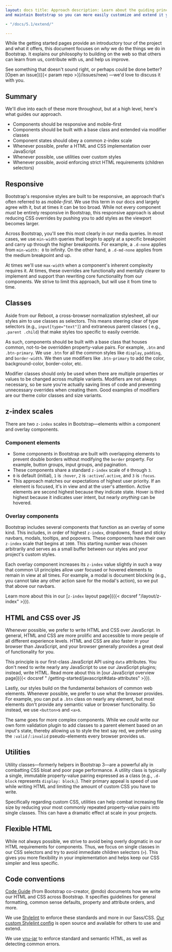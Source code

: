 ```yaml
---
layout: docs title: Approach description: Learn about the guiding principles, strategies, and techniques used to build
and maintain Bootstrap so you can more easily customize and extend it yourself. group: extend aliases:

- "/docs/5.1/extend/"

---
```


While the getting started pages provide an introductory tour of the project and what it offers, this document focuses
on _why_ we do the things we do in Bootstrap. It explains our philosophy to building on the web so that others can learn
from us, contribute with us, and help us improve.

See something that doesn't sound right, or perhaps could be done better? [Open an issue]({{< param repo >}}/issues/new)
—we'd love to discuss it with you.

## Summary

We'll dive into each of these more throughout, but at a high level, here's what guides our approach.

- Components should be responsive and mobile-first
- Components should be built with a base class and extended via modifier classes
- Component states should obey a common z-index scale
- Whenever possible, prefer a HTML and CSS implementation over JavaScript
- Whenever possible, use utilities over custom styles
- Whenever possible, avoid enforcing strict HTML requirements (children selectors)

## Responsive

Bootstrap's responsive styles are built to be responsive, an approach that's often referred to as _mobile-first_. We use
this term in our docs and largely agree with it, but at times it can be too broad. While not every component _must_ be
entirely responsive in Bootstrap, this responsive approach is about reducing CSS overrides by pushing you to add styles
as the viewport becomes larger.

Across Bootstrap, you'll see this most clearly in our media queries. In most cases, we use `min-width` queries that
begin to apply at a specific breakpoint and carry up through the higher breakpoints. For example, a `.d-none` applies
from `min-width: 0` to infinity. On the other hand, a `.d-md-none` applies from the medium breakpoint and up.

At times we'll use `max-width` when a component's inherent complexity requires it. At times, these overrides are
functionally and mentally clearer to implement and support than rewriting core functionality from our components. We
strive to limit this approach, but will use it from time to time.

## Classes

Aside from our Reboot, a cross-browser normalization stylesheet, all our styles aim to use classes as selectors. This
means steering clear of type selectors (e.g., `input[type="text"]`) and extraneous parent classes (
e.g., `.parent .child`) that make styles too specific to easily override.

As such, components should be built with a base class that houses common, not-to-be overridden property-value pairs. For
example, `.btn` and `.btn-primary`. We use `.btn` for all the common styles like `display`, `padding`,
and `border-width`. We then use modifiers like `.btn-primary` to add the color, background-color, border-color, etc.

Modifier classes should only be used when there are multiple properties or values to be changed across multiple
variants. Modifiers are not always necessary, so be sure you're actually saving lines of code and preventing unnecessary
overrides when creating them. Good examples of modifiers are our theme color classes and size variants.

## z-index scales

There are two `z-index` scales in Bootstrap—elements within a component and overlay components.

### Component elements

- Some components in Bootstrap are built with overlapping elements to prevent double borders without modifying
  the `border` property. For example, button groups, input groups, and pagination.
- These components share a standard `z-index` scale of `0` through `3`.
- `0` is default (initial), `1` is `:hover`, `2` is `:active`/`.active`, and `3` is `:focus`.
- This approach matches our expectations of highest user priority. If an element is focused, it's in view and at the
  user's attention. Active elements are second highest because they indicate state. Hover is third highest because it
  indicates user intent, but nearly _anything_ can be hovered.

### Overlay components

Bootstrap includes several components that function as an overlay of some kind. This includes, in order of
highest `z-index`, dropdowns, fixed and sticky navbars, modals, tooltips, and popovers. These components have their
own `z-index` scale that begins at `1000`. This starting number was chosen arbitrarily and serves as a small buffer
between our styles and your project's custom styles.

Each overlay component increases its `z-index` value slightly in such a way that common UI principles allow user focused
or hovered elements to remain in view at all times. For example, a modal is document blocking (e.g., you cannot take any
other action save for the modal's action), so we put that above our navbars.

Learn more about this in our [`z-index` layout page]({{< docsref "/layout/z-index" >}}).

## HTML and CSS over JS

Whenever possible, we prefer to write HTML and CSS over JavaScript. In general, HTML and CSS are more prolific and
accessible to more people of all different experience levels. HTML and CSS are also faster in your browser than
JavaScript, and your browser generally provides a great deal of functionality for you.

This principle is our first-class JavaScript API using `data` attributes. You don't need to write nearly any JavaScript
to use our JavaScript plugins; instead, write HTML. Read more about this in [our JavaScript overview page]({{< docsref "
/getting-started/javascript#data-attributes" >}}).

Lastly, our styles build on the fundamental behaviors of common web elements. Whenever possible, we prefer to use what
the browser provides. For example, you can put a `.btn` class on nearly any element, but most elements don't provide any
semantic value or browser functionality. So instead, we use `<button>`s and `<a>`s.

The same goes for more complex components. While we *could* write our own form validation plugin to add classes to a
parent element based on an input's state, thereby allowing us to style the text say red, we prefer using the `:valid`
/`:invalid` pseudo-elements every browser provides us.

## Utilities

Utility classes—formerly helpers in Bootstrap 3—are a powerful ally in combatting CSS bloat and poor page performance. A
utility class is typically a single, immutable property-value pairing expressed as a class (e.g., `.d-block`
represents `display: block;`). Their primary appeal is speed of use while writing HTML and limiting the amount of custom
CSS you have to write.

Specifically regarding custom CSS, utilities can help combat increasing file size by reducing your most commonly
repeated property-value pairs into single classes. This can have a dramatic effect at scale in your projects.

## Flexible HTML

While not always possible, we strive to avoid being overly dogmatic in our HTML requirements for components. Thus, we
focus on single classes in our CSS selectors and try to avoid immediate children selectors (`>`). This gives you more
flexibility in your implementation and helps keep our CSS simpler and less specific.

## Code conventions

[Code Guide](https://codeguide.co/) (from Bootstrap co-creator, @mdo) documents how we write our HTML and CSS across
Bootstrap. It specifies guidelines for general formatting, common sense defaults, property and attribute orders, and
more.

We use [Stylelint](https://stylelint.io/) to enforce these standards and more in our
Sass/CSS. [Our custom Stylelint config](https://github.com/twbs/stylelint-config-twbs-bootstrap) is open source and
available for others to use and extend.

We use [vnu-jar](https://www.npmjs.com/package/vnu-jar) to enforce standard and semantic HTML, as well as detecting
common errors.
